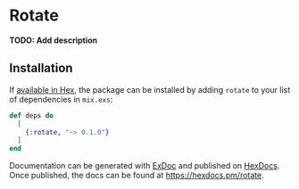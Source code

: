 # Rotate

**TODO: Add description**

## Installation

If [available in Hex](https://hex.pm/docs/publish), the package can be installed
by adding `rotate` to your list of dependencies in `mix.exs`:

```elixir
def deps do
  [
    {:rotate, "~> 0.1.0"}
  ]
end
```

Documentation can be generated with [ExDoc](https://github.com/elixir-lang/ex_doc)
and published on [HexDocs](https://hexdocs.pm). Once published, the docs can
be found at <https://hexdocs.pm/rotate>.

